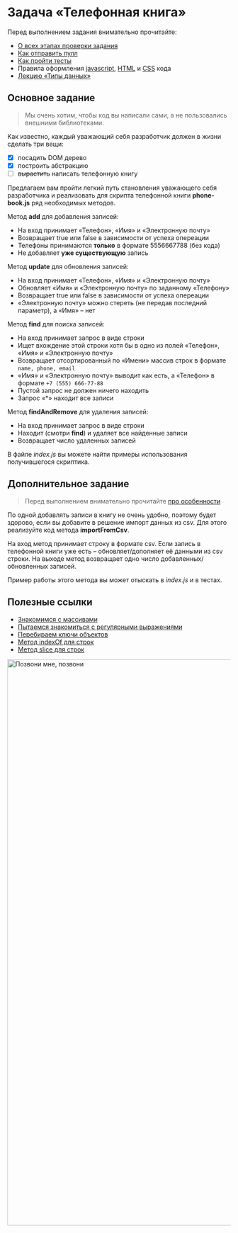 # Задача «Телефонная книга»

Перед выполнением задания внимательно прочитайте:

- [О всех этапах проверки задания](https://github.com/urfu-2016/guides/blob/master/workflow/extra.md)
- [Как отправить пулл](https://github.com/urfu-2016/guides/blob/master/workflow/pull.md)
- [Как пройти тесты](https://github.com/urfu-2016/guides/blob/master/workflow/test.md)
- Правила оформления [javascript](https://github.com/urfu-2016/guides/blob/master/codestyle/js.md), [HTML](https://github.com/urfu-2016/guides/blob/master/codestyle/html.md) и [CSS](https://github.com/urfu-2016/guides/blob/master/codestyle/css.md) кода
- [Лекцию «Типы данных»](https://urfu-2016.github.io/javascript-slides/02-types/#/)


## Основное задание

> Мы очень хотим, чтобы код вы написали сами, а не пользовались внешними библиотеками.

Как известно, каждый уважающий себя разработчик должен в жизни сделать три вещи:
- [x] посадить DOM дерево
- [x] построить абстракцию
- [ ] ~~вырастить~~ написать телефонную книгу

Предлагаем вам пройти легкий путь становления уважающего себя разработчика и реализовать для скрипта телефонной книги __phone-book.js__ ряд необходимых методов.

Метод __add__ для добавления записей:
* На вход принимает «Телефон», «Имя» и «Электронную почту»
* Возвращает true или false в зависимости от успеха опереации
* Телефоны принимаются **только** в формате 5556667788 (без кода)
* Не добавляет **уже существующую** запись

Метод __update__ для обновления записей:
* На вход принимает «Телефон», «Имя» и «Электронную почту»
* Обновляет «Имя» и «Электронную почту» по заданному «Телефону»
* Возвращает true или false в зависимости от успеха опереации
* «Электронную почту» можно стереть (не передав последний параметр), а «Имя» – нет

Метод __find__ для поиска записей:
* На вход принимает запрос в виде строки
* Ищет вхождение этой строки хотя бы в одно из полей «Телефон», «Имя» и «Электронную почту»
* Возвращает отсортированный по «Имени» массив строк в формате `name, phone, email`
* «Имя» и «Электронную почту» выводит как есть, а «Телефон» в формате `+7 (555) 666-77-88`
* Пустой запрос не должен ничего находить
* Запрос «*» находит все записи

Метод __findAndRemove__ для удаления записей:
* На вход принимает запрос в виде строки
* Находит (смотри __find__) и удаляет все найденные записи
* Возвращает число удаленных записей

В файле _index.js_ вы можете найти примеры использования получившегося скриптика.

## Дополнительное задание

> Перед выполнением внимательно прочитайте [про особенности](https://github.com/urfu-2016/guides/blob/master/workflow/extra.md)

По одной добавлять записи в книгу не очень удобно, поэтому будет здорово, если вы добавите в решение импорт данных из csv. Для этого реализуйте код метода __importFromCsv__.

На вход метод принимает строку в формате csv. Если запись в телефонной книги уже есть –  обновляет/дополняет её данными из csv строки. На выходе метод возвращает одно число добавленных/обновленных записей.

Пример работы этого метода вы может отыскать в _index.js_ и в тестах.

## Полезные ссылки

- [Знакомимся с массивами](https://developer.mozilla.org/ru/docs/Web/JavaScript/Reference/Global_Objects/Array)
- [Пытаемся знакомиться с регулярными выражениями](https://developer.mozilla.org/ru/docs/Web/JavaScript/Reference/Global_Objects/RegExp)
- [Перебираем ключи объектов](https://developer.mozilla.org/ru/docs/Web/JavaScript/Reference/Global_Objects/Object/keys)
- [Метод indexOf для строк](https://developer.mozilla.org/ru/docs/Web/JavaScript/Reference/Global_Objects/String/indexOf)
- [Метод slice для строк](https://developer.mozilla.org/ru/docs/Web/JavaScript/Reference/Global_Objects/String/slice)

<img width="1279" alt="Позвони мне, позвони" src="https://cloud.githubusercontent.com/assets/4534405/19268754/abd81b8c-8fcf-11e6-9cbb-6665bf84bcfa.png">
